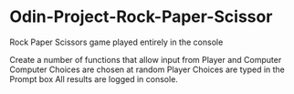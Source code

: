 # Odin-Project-Rock-Paper-Scissor
Rock Paper Scissors game played entirely in the console

Create a number of functions that allow input from Player and Computer
Computer Choices are chosen at random
Player Choices are typed in the Prompt box
All results are logged in console.
